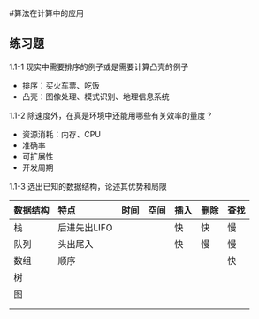 #算法在计算中的应用
## 练习题
1.1-1 现实中需要排序的例子或是需要计算凸壳的例子
 - 排序：买火车票、吃饭
 - 凸壳：图像处理、模式识别、地理信息系统
 
1.1-2 除速度外，在真是环境中还能用哪些有关效率的量度？
 - 资源消耗：内存、CPU
 - 准确率
 - 可扩展性
 - 开发周期
 
1.1-3 选出已知的数据结构，论述其优势和局限

|数据结构|特点|时间|空间|插入|删除|查找|
|:---|:---|:---|:---|:---|:---|:---|
|栈|后进先出LIFO|||快|快|慢|
|队列|头出尾入|||快|慢|慢|
|数组|顺序|||||快|
|树|||||||
|图|||||||
||||||||
||||||||

